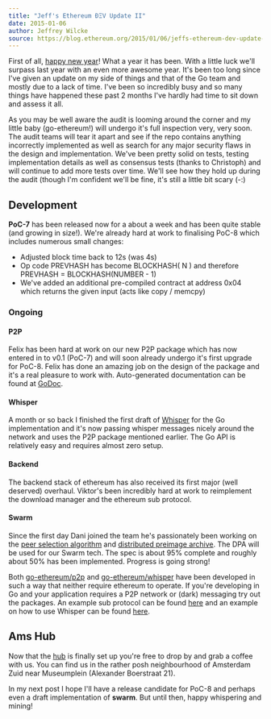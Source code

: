 ```yaml
---
title: "Jeff's Ethereum ÐΞV Update II"
date: 2015-01-06
author: Jeffrey Wilcke
source: https://blog.ethereum.org/2015/01/06/jeffs-ethereum-dev-update-2
---
```


First of all, [happy new year](https://answers.yahoo.com/question/index?qid=20080105074822AAveQrL)! What a year it has been. With a little luck we'll surpass last year with an even more awesome year. It's been too long since I've given an update on my side of things and that of the Go team and mostly due to a lack of time. I've been so incredibly busy and so many things have happened these past 2 months I've hardly had time to sit down and assess it all.

As you may be well aware the audit is looming around the corner and my little baby (go-ethereum!) will undergo it's full inspection very, very soon. The audit teams will tear it apart and see if the repo contains anything incorrectly implemented as well as search for any major security flaws in the design and implementation. We've been pretty solid on tests, testing implementation details as well as consensus tests (thanks to Christoph) and will continue to add more tests over time. We'll see how they hold up during the audit (though I'm confident we'll be fine, it's still a little bit scary (-:)

## Development

**PoC-7** has been released now for a about a week and has been quite stable (and growing in size!). We're already hard at work to finalising PoC-8 which includes numerous small changes:

*   Adjusted block time back to 12s (was 4s)
*   Op code PREVHASH has become BLOCKHASH( N ) and therefore PREVHASH = BLOCKHASH(NUMBER - 1)
*   We've added an additional pre-compiled contract at address 0x04 which returns the given input (acts like copy / memcpy)

### Ongoing

#### P2P

Felix has been hard at work on our new P2P package which has now entered in to v0.1 (PoC-7) and will soon already undergo it's first upgrade for PoC-8. Felix has done an amazing job on the design of the package and it's a real pleasure to work with. Auto-generated documentation can be found at [GoDoc](http://godoc.org/github.com/ethereum/go-ethereum/p2p).

#### Whisper

A month or so back I finished the first draft of [Whisper](https://github.com/ethereum/go-ethereum/wiki/How-to-Whisper) for the Go implementation and it's now passing whisper messages nicely around the network and uses the P2P package mentioned earlier. The Go API is relatively easy and requires almost zero setup.

#### Backend

The backend stack of ethereum has also received its first major (well deserved) overhaul. Viktor's been incredibly hard at work to reimplement the download manager and the ethereum sub protocol.

#### Swarm

Since the first day Dani joined the team he's passionately been working on the [peer selection algorithm](https://github.com/ethereum/wiki/wiki/Cademlia-Peer-Selection) and [distributed preimage archive](https://github.com/ethereum/wiki/wiki/Distributed-Preimage-Archive). The DPA will be used for our Swarm tech. The spec is about 95% complete and roughly about 50% has been implemented. Progress is going strong!

Both [go-ethereum/p2p](https://github.com/ethereum/go-ethereum/tree/develop/p2p) and [go-ethereum/whisper](https://github.com/ethereum/go-ethereum/tree/develop/whisper) have been developed in such a way that neither require ethereum to operate. If you're developing in Go and your application requires a P2P network or (dark) messaging try out the packages. An example sub protocol can be found [here](https://github.com/ethereum/go-ethereum/wiki/Peer-to-Peer) and an example on how to use Whisper can be found [here](https://github.com/ethereum/go-ethereum/wiki/How-to-Whisper).

## Ams Hub

Now that the [hub](https://twitter.com/jeffehh/status/530747769611231234) is finally set up you're free to drop by and grab a coffee with us. You can find us in the rather posh neighbourhood of Amsterdam Zuid near Museumplein (Alexander Boerstraat 21).

In my next post I hope I'll have a release candidate for PoC-8 and perhaps even a draft implementation of **swarm**. But until then, happy whispering and mining!
